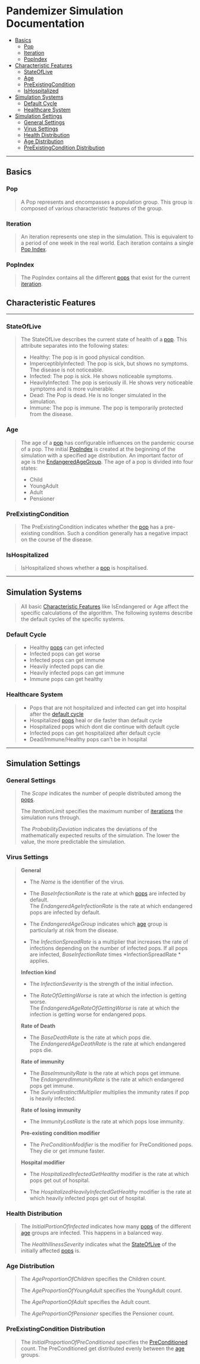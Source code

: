 # Pandemizer Simulation Documentation

- [Basics](#basics)
  - [Pop](#pop)
  - [Iteration](#iteration)
  - [PopIndex](#popindex)
- [Characteristic Features](#characteristic-features)
  - [StateOfLive](#stateoflive)
  - [Age](#age)
  - [PreExistingCondition](#preexistingcondition)
  - [IsHospitalized](#ishospitalized)
- [Simulation Systems](#simulation-systems)
  - [Default Cycle](#default-cycle)
  - [Healthcare System](#healthcare-system)
- [Simulation Settings](#simulation-settings)
  - [General Settings](#general-settings)
  - [Virus Settings](#virus-settings)
  - [Health Distribution](#health-distribution)
  - [Age Distribution](#age-distribution)
  - [PreExistingCondition Distribution](#preexistingcondition-distribution)

---

## Basics

### Pop
> A Pop represents and encompasses a population group. This group is composed of various characteristic features of the group.

### Iteration
> An iteration represents one step in the simulation. This is equivalent to a period of one week in the real world.
> Each iteration contains a single [Pop Index](#popindex).

### PopIndex
> The PopIndex contains all the different [pops](#pop) that exist for the current [iteration](#iteration).

## Characteristic Features

---

### StateOfLive
> The StateOfLive describes the current state of health of a [pop](#pop). 
> This attribute separates into the following states:
> - Healthy: The pop is in good physical condition.
> - ImperceptiblyInfected: The pop is sick, but shows no symptoms. The disease is not noticeable.
> - Infected: The pop is sick. He shows noticeable symptoms.
> - HeavilyInfected: The pop is seriously ill. He shows very noticeable symptoms and is more vulnerable.
> - Dead: The Pop is dead. He is no longer simulated in the simulation.
> - Immune: The pop is immune. The pop is temporarily protected from the disease.

### Age
> The age of a [pop](#pop) has configurable influences on the pandemic course of a pop. 
> The initial [PopIndex](#popindex) is created at the beginning of the simulation with a specified age distribution.
> An important factor of age is the [EndangeredAgeGroup](#endangeredagegroup).
> The age of a pop is divided into four states:
> - Child
> - YoungAdult
> - Adult
> - Pensioner

### PreExistingCondition
> The PreExistingCondition indicates whether the [pop](#pop) has a pre-existing condition. 
> Such a condition generally has a negative impact on the course of the disease.

### IsHospitalized
> IsHospitalized shows whether a [pop](#pop) is hospitalised.

---

## Simulation Systems
>All basic [Characteristic Features](#characteristic-features) like IsEndangered or Age affect the specific calculations of the algorithm.
> The following systems describe the default cycles of the specific systems.

### Default Cycle
> - Healthy [pops](#pop) can get infected
> - Infected pops can get worse
> - Infected pops can get immune
> - Heavily infected pops can die
> - Heavily infected pops can get immune
> - Immune pops can get healthy

### Healthcare System
> - Pops that are not hospitalized and infected can get into hospital after the [default cycle](#default-cycle)
> - Hospitalized [pops](#pop) heal or die faster than default cycle
> - Hospitalized pops which dont die continue with default cycle
> - Infected pops can get hospitalized after default cycle
> - Dead/Immune/Healthy pops can't be in hospital

---

## Simulation Settings

### General Settings
> The *Scope* indicates the number of people distributed among the [pops](#pop).
>
> The *IterationLimit* specifies the maximum number of [iterations](#iteration) the simulation runs through.
> 
> The *ProbabilityDeviation* indicates the deviations of the mathematically expected results of the simulation. 
> The lower the value, the more predictable the simulation.

### Virus Settings
> **General**
> 
> - The *Name* is the identifier of the virus.
> 
> - The *BaseInfectionRate* is the rate at which [pops](#pop) are infected by default.  
> The *EndangeredAgeInfectionRate* is the rate at which endangered pops are infected by default.
> 
> - The *EndangeredAgeGroup* indicates which [age](#age) group is particularly at risk from the disease.
> 
> - The *InfectionSpreadRate* is a multiplier that increases the rate of infections depending on the number of infected pops. 
> If all pops are infected, *BaseInfectionRate* times *InfectionSpreadRate * applies.
> 
> **Infection kind**
> 
> - The *InfectionSeverity* is the strength of the initial infection.
> 
> - The *RateOfGettingWorse* is rate at which the infection is getting worse.  
> The *EndangeredAgeRateOfGettingWorse* is rate at which the infection is getting worse for endangered pops.
> 
> **Rate of Death**
> 
> - The *BaseDeathRate* is the rate at which pops die.  
> The *EndangeredAgeDeathRate* is the rate at which endangered pops die.
> 
> **Rate of immunity**
>
> - The *BaseImmunityRate* is the rate at which pops get immune.  
> The *EndangeredImmunityRate* is the rate at which endangered pops get immune.
> - The *SurvivalInstinctMultiplier* multiplies the immunity rates if pop is heavily infected.
> 
> **Rate of losing immunity**
> 
> - The *ImmunityLostRate* is the rate at which pops lose immunity.
> 
> **Pre-existing condition modifier**
> 
> - The *PreConditionModifier* is the modifier for PreConditioned pops. They die or get immune faster.
> 
> **Hospital modifier**
> 
> - The *HospitalizedInfectedGetHealthy* modifier is the rate at which pops get out of hospital.
> 
> - The *HospitalizedHeavilyInfectedGetHealthy* modifier is the rate at which heavily infected pops get out of hospital.

### Health Distribution
> The *InitialPortionOfInfected* indicates how many [pops](#pop) of the different [age](#age) groups are infected. 
> This happens in a balanced way.
> 
> The *HealthIllnessSeverity* indicates what the [StateOfLive](#stateoflive) of the initially affected [pops](#pop) is.

### Age Distribution
> The *AgeProportionOfChildren* specifies the Children count.
> 
> The *AgeProportionOfYoungAdult* specifies the YoungAdult count.
> 
> The *AgeProportionOfAdult* specifies the Adult count.
> 
> The *AgeProportionOfPensioner* specifies the Pensioner count.

### PreExistingCondition Distribution
> The *InitialProportionOfPreConditioned* specifies the [PreConditioned](#preexistingcondition) count.
> The PreConditioned get distributed evenly between the [age](#age) groups.